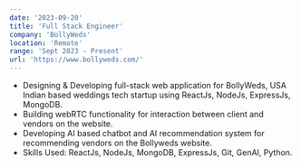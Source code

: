 ```yaml
---
date: '2023-09-20'
title: 'Full Stack Engineer'
company: 'BollyWeds'
location: 'Remote'
range: 'Sept 2023 - Present'
url: 'https://www.bollyweds.com/'
---
```


- Designing & Developing full-stack web application for BollyWeds, USA Indian based weddings tech startup using ReactJs, NodeJs, ExpressJs, MongoDB.
- Building webRTC functionality for interaction between client and vendors on the website.
- Developing AI based chatbot and AI recommendation system for recommending vendors on the Bollyweds website.
- Skills Used: ReactJs, NodeJs, MongoDB, ExpressJs, Git, GenAI, Python.
